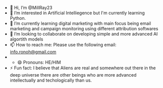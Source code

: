 - 👋 Hi, I’m @MillRay23
- 👀 I’m interested in Artificial Intelliegence but I'm currently learning Python.
- 🌱 I’m currently learning digital marketing with main focus being email marketing and campaign monitoring using different attribution softwares
- 💞️ I’m looking to collaborate on developing simple and more advanced AI algortith models
- 📫 How to reach me: Please use the following email: info.ronoh@gmail.com
- - 😄 Pronouns: HE/HIM 
- ⚡ Fun fact: I believe that Aliens are real and somewhere out there in the deep universe there are other beings who are more advanced intellectually and techologically than us. 
<!---
MillieRay23/MillieRay23 is a ✨ special ✨ repository because its `README.md` (this file) appears on your GitHub profile.
You can click the Preview link to take a look at your changes.
--->
